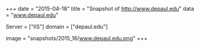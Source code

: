 
+++
date = "2015-04-18"
title = "Snapshot of http://www.depaul.edu"
data = "www.depaul.edu"

Server = ["IIS"]
domain = ["depaul.edu"]

  image = "snapshots/2015_16/www.depaul.edu.png"
+++
#
